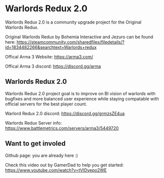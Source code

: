 
# Warlords Redux 2.0
Warlords Redux 2.0 is a community upgrade project for the Original Warlords Redux. 

Original Warlords Redux by Bohemia Interactive and Jezuro can be found here:
https://steamcommunity.com/sharedfiles/filedetails/?id=1834482266&searchtext=Warlords+redux

Offical Arma 3 Website: https://arma3.com/

Offical Arma 3 discord:  https://discord.gg/arma

## Warlords Redux 2.0 

Warlords Redux 2.0 project goal is to improve on BI vision of warlords with bugfixes and more balanced user experience while staying compatable with official servers for the best player count.

Warlord Redux 2.0 discord: https://discord.gg/grmzsZE4ua

Warlords Redux Server info: https://www.battlemetrics.com/servers/arma3/5449720

## Want to get involed  

Github page: you are already here :)

Check this video out by GamerDad to help you get started: https://www.youtube.com/watch?v=tVIDyepo2WE
